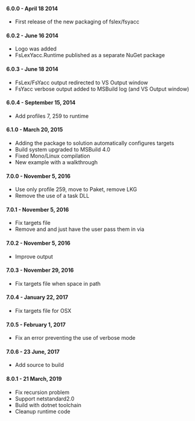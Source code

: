 #### 6.0.0 - April 18 2014
* First release of the new packaging of fslex/fsyacc

#### 6.0.2 - June 16 2014
* Logo was added
* FsLexYacc.Runtime published as a separate NuGet package

#### 6.0.3 - June 18 2014
* FsLex/FsYacc output redirected to VS Output window
* FsYacc verbose output added to MSBuild log (and VS Output window)

#### 6.0.4 - September 15, 2014
* Add profiles 7, 259 to runtime

#### 6.1.0 - March 20, 2015
* Adding the package to solution automatically configures targets
* Build system upgraded to MSBuild 4.0
* Fixed Mono/Linux compilation
* New example with a walkthrough

#### 7.0.0 - November 5, 2016
* Use only profile 259, move to Paket, remove LKG
* Remove the use of a task DLL

#### 7.0.1 - November 5, 2016
* Fix targets file
* Remove <Open> and <Module> and just have the user pass them in via <OtherFlags>

#### 7.0.2 - November 5, 2016
* Improve output

#### 7.0.3 - November 29, 2016
* Fix targets file when space in path

#### 7.0.4 - January 22, 2017
* Fix targets file for OSX

#### 7.0.5 - February 1, 2017
* Fix an error preventing the use of verbose mode

#### 7.0.6 - 23 June, 2017
* Add source to build

#### 8.0.1 - 21 March, 2019
* Fix recursion problem 
* Support netstandard2.0
* Build with dotnet toolchain
* Cleanup runtime code



